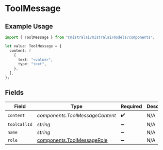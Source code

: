 # ToolMessage

## Example Usage

```typescript
import { ToolMessage } from "@mistralai/mistralai/models/components";

let value: ToolMessage = {
  content: [
    {
      text: "<value>",
      type: "text",
    },
  ],
};
```

## Fields

| Field                                                                    | Type                                                                     | Required                                                                 | Description                                                              |
| ------------------------------------------------------------------------ | ------------------------------------------------------------------------ | ------------------------------------------------------------------------ | ------------------------------------------------------------------------ |
| `content`                                                                | *components.ToolMessageContent*                                          | :heavy_check_mark:                                                       | N/A                                                                      |
| `toolCallId`                                                             | *string*                                                                 | :heavy_minus_sign:                                                       | N/A                                                                      |
| `name`                                                                   | *string*                                                                 | :heavy_minus_sign:                                                       | N/A                                                                      |
| `role`                                                                   | [components.ToolMessageRole](../../models/components/toolmessagerole.md) | :heavy_minus_sign:                                                       | N/A                                                                      |